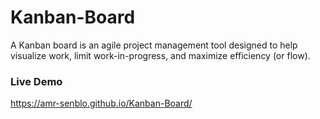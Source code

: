 # Kanban-Board
A Kanban board is an agile project management tool designed to help visualize work, limit work-in-progress, and maximize efficiency (or flow).
 ### Live Demo
 https://amr-senblo.github.io/Kanban-Board/
